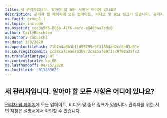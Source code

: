 ```yaml
---
title: 새 관리자입니다. 알아야 할 모든 사항은 어디에 있나요?
description: 관리자 웹 페이지에 모든 업데이트, 비디오 및 중요 링크가 있습니다. 관리자를 위한 서면 지침은...
ms.faqid: group1_1
ms.topic: include
ms.assetid: ccc3a5d5-885a-47f6-aefc-e8403aa7cde8
author: CaityBuschlen
ms.author: cabuschl
ms.date: 3/3/2020
ms.openlocfilehash: 71b2a4a6b3bff095795e9f31834ad2cc5e03a51e
ms.sourcegitcommit: cc58ca7ceae783b972ca25af69f17c9f92a29fc2
ms.translationtype: HT
ms.contentlocale: ko-KR
ms.lasthandoff: 04/15/2020
ms.locfileid: "81386362"
---
```

## <a name="im-a-new-administrator-where-is-everything-i-need-to-know"></a>새 관리자입니다. 알아야 할 모든 사항은 어디에 있나요?

[관리자 웹 페이지](https://visualstudio.microsoft.com/subscriptions-administration/)에 모든 업데이트, 비디오 및 중요 링크가 있습니다. 관리자를 위한 서면 지침은 [설명서](https://docs.microsoft.com/visualstudio/subscriptions/admin-responsibilities)에서 확인할 수 있습니다.

